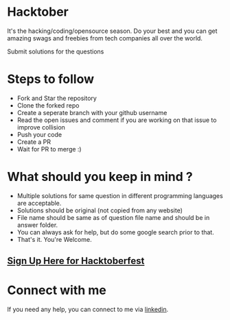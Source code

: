# Hacktober

It's the hacking/coding/opensource season. Do your best and you can get amazing swags and freebies from tech companies all over the world.

Submit solutions for the questions

# Steps to follow
* Fork and Star the repository
* Clone the forked repo
* Create a seperate branch with your github username
* Read the open issues and comment if you are working on that issue to improve collision
* Push your code
* Create a PR
* Wait for PR to merge :)

# What should you keep in mind ?
* Multiple solutions for same question in different programming languages are acceptable.
* Solutions should be original (not copied from any website)
* File name should be same as of question file name and should be in answer folder.
* You can always ask for help, but do some google search prior to that.
* That's it. You're Welcome.


## [Sign Up Here for Hacktoberfest](https://hacktoberfest.digitalocean.com)

# Connect with me
If you need any help, you can connect to me via [linkedin](https://linkedin.com/in/hmharshit). 
